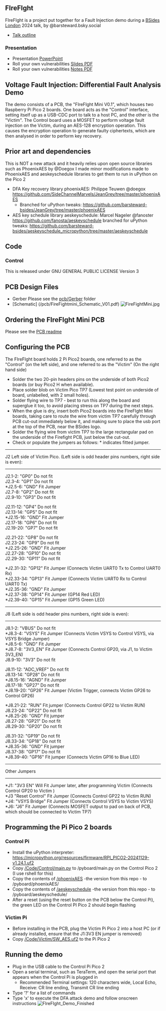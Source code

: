 ## FIreFIght
FIreFIght is a project put together for a Fault Injection demo during a [BSides London](https://bsides.london/) 2024 talk, by @barsteward.bsky.social
 * [Talk outline](https://cfp.securitybsides.org.uk/bsides-london-2024/talk/EHRQSN/)
### Presentation
 * Presentation [PowerPoint](/Presentation/Roll%20your%20own%20vulnerabilities%20V1.0.pptx)
 * Roll your own vulnerabilities [Slides PDF](/Presentation/Roll%20your%20own%20vulnerabilities%20V1.0.pdf)
 * Roll your own vulnerabilities [Notes PDF](/Presentation/Roll%20your%20own%20vulnerabilities%20V1.0%20Notes.pdf)
## Voltage Fault Injection: Differential Fault Analysis Demo
The demo consists of a PCB, the "FIreFIght Mini V0.1", which houses two Raspberry Pi Pico 2 boards. One board acts as the "Control" interface, setting itself up as a USB-CDC port to talk to a host PC, and the other is the "Victim". The Control board uses a MOSFET to perform voltage fault injection on the Victim, during an AES-128 encryption operation. This causes the encryption operation to generate faulty ciphertexts, which are then analysed in order to perform key recovery.
## Prior art and dependencies
This is NOT a new attack and it heavily relies upon open source libraries such as PhoenixAES by @Doegox
I made minor modifications made to PhoenixAES and aeskeyschedule libraries to get them to run in uPython on the Pico 2
* DFA Key recovery library phoenixAES: Philippe Teuwen @doegox 
  https://github.com/SideChannelMarvels/JeanGrey/tree/master/phoenixAES
  * Branched for uPython tweaks: https://github.com/barsteward-bsides/JeanGrey/tree/master/phoenixAES
* AES key schedule library aeskeyschedule: Marcel Nageler @fanoster
  https://github.com/fanosta/aeskeyschedule
  branched for uPython tweaks: https://github.com/barsteward-bsides/aeskeyschedule_micropython/tree/master/aeskeyschedule
## Code
### Control
This is released under GNU GENERAL PUBLIC LICENSE Version 3
## PCB Design Files
* Gerber Please see the [pcb/Gerber](/pcb/gerber) folder 
* [Schematic] (/pcb/FireFightmini_Schematic_V01.pdf)
![FireFightMini.jpg](Images/FireFightMini.jpg)
## Ordering the FIreFIght Mini PCB
Please see the [PCB readme](/pcb/ReadMe.md)

## Configuring the PCB
The FIreFIght board holds 2 Pi Pico2 boards, one referred to as the "Control" (on the left side), and one referred to as the "Victim" (On the right hand side)  
* Solder the two 20-pin headers pins on the underside of both Pico2 boards (or buy Pico2 H when available).  
* Place solder blob on Victim Pico TP7 (Lowest test point on underside of board, unlabelled, with 2 small holes).  
* Solder flying wire to TP7 - best to run this along the board and superglue it too, to avoid placing stress on TP7 during the next steps.  
* When the glue is dry, insert both Pico2 boards into the FIreFIght Mini boards, taking care to route the wire from victim TP7 carefully through PCB cut-out immediately below it, and making sure to place the usb port at the top of the PCB, near the BSides logo.  
* Solder the flying wire from victim TP7 to the large rectangular pad on the underside of the Firefight PCB, just below the cut-out.  
* Check or populate the jumpers as follows: * indicates fitted jumper.  

___________________________
J2 Left side of Victim Pico. (Left side is odd header pins numbers, right side is even):
___________________________
 J2.1-2:   "GP0" Do not fit  
 J2.3-4:   "GP1" Do not fit  
*J2.5-6:   "GND" Fit Jumper  
 J2.7-8:   "GP2" Do not fit  
 J2.9-10:  "GP3" Do not fit  

 J2.11-12: "GP4" Do not fit  
 J2.13-14: "GP5" Do not fit  
*J2.15-16: "GND" Fit Jumper  
 J2.17-18: "GP6" Do not fit  
 J2.19-20: "GP7" Do not fit  

 J2.21-22: "GP8"  Do not fit  
 J2.23-24: "GP9"  Do not fit  
*J2.25-26: "GND"  Fit Jumper  
 J2.27-28: "GP10" Do not fit  
 J2.29-30: "GP11" Do not fit  

*J2.31-32: "GP12" Fit Jumper (Connects Victim UART0 Tx to Control UART0 Rx)  
*J2.33-34: "GP13" Fit Jumper (Connects Victim UART0 Rx to Control UART0 Tx)  
*J2.35-36: "GND"  Fit Jumper  
*J2.37-38: "GP14" Fit Jumper (GP14 Red LED)  
*J2.39-40: "GP15" Fit Jumper (GP15 Green LED)  

___________________________
J8 (Left side is odd header pins numbers, right side is even):
___________________________
J8.1-2:   "VBUS"     Do not fit  
*J8.3-4:   "VSYS"     Fit Jumper (Connects Victim VSYS to Control VSYS, via VSYS Bridge Jumper)  
*J8.5-6:   "GND"      Fit Jumper  
*J8.7-8:   "3V3_EN"   Fit Jumper (Connects Control GP20, via J1, to Victim 3V3_EN)  
 J8.9-10:  "3V3"      Do not fit  

 J8.11-12: "ADC_VREF" Do not fit   
 J8.13-14: "GP28"     Do not fit  
*J8.15-16: "AGND"     Fit Jumper  
 J8.17-18: "GP27"     Do not fit  
*J8.19-20: "GP26"     Fit Jumper (Victim Trigger, connects Victim GP26 to Control GP26)  

*J8.21-22: "RUN"      Fit jumper (Connects Control GP22 to Victim RUN)  
 J8.23-24: "GP22"     Do not fit  
*J8.25-26: "GND"      Fit jumper  
 J8.27-28: "GP21"     Do not fit  
 J8.29-30: "GP20"     Do not fit  

 J8.31-32: "GP19"     Do not fit  
 J8.33-34: "GP18"     Do not fit  
*J8.35-36: "GND"      Fit jumper  
 J8.37-38: "GP17"     Do not fit  
*J8.39-40: "GP16"     Fit jumper (Connects Victim GP16 to Blue LED)  

__________________________
Other Jumpers
___________________________
*J1: "3V3 EN"        Will Fit Jumper later, after programming Victim (Connects Control GP20 to Victim )  
*J3  "Reset Control" Fit Jumper (Connects Control GP22 to Victim RUN)                                                                                                    
*J4: "VSYS Bridge"   Fit Jumper (Connects Control VSYS to Victim VSYS)  
*J6: "J6"            Fit Jumper (Connects MOSFET output to pad on back of PCB, which should be connected to Victim TP7)  


## Programming the Pi Pico 2 boards
### Control Pi
 * Install the uPython interpreter: https://micropython.org/resources/firmware/RPI_PICO2-20241129-v1.24.1.uf2 
 * Copy [/Code/Control/main.py](/Code/Control/main.py) to /pyboard/main.py on the Control Pico 2 (I use rshell for this)
 * Copy the contents of [/phoenixAES](https://github.com/barsteward-bsides/JeanGrey/tree/master/phoenixAES/phoenixAES) -the version from  this repo - to /pyboard/phoenixAES/
 * Copy the contents of [/aeskeyschedule](https://github.com/barsteward-bsides/aeskeyschedule_micropython/tree/master/aeskeyschedule) -the version from  this repo - to /pyboard/aeskeyschedule/
 * After a reset (using the reset button on the PCB below the Control Pi), the green LED on the Control PI Pico 2 should begin flashing
### Victim Pi
* Before installing in the PCB, plug the Victim Pi Pico 2 into a host PC (or if already installed, ensure that the J1:3V3 EN jumper is removed)
* Copy [/Code/Victim/SW_AES.uf2](/Code/Victim/SW_AES.uf2) to the Pi Pico 2
## Running the demo
* Plug in the USB cable to the Control Pi Pico 2
* Open a serial terminal, such as TeraTerm, and open the serial port that appears when the Control Pi is plugged in
  * Recommended Terminal settings: 120 characters wide, Local Echo, Receive: CR line ending, Transmit CR line ending
* Type '?' for a list of commands
* Type 'x' to execute the DFA attack demo and follow onscreen instructions
![FIreFIght_Demo_Finished](Images/FIreFIght_Demo_Finished.png)
